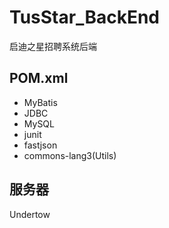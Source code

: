 # TusStar_BackEnd

启迪之星招聘系统后端



## POM.xml

- MyBatis
- JDBC
- MySQL
- junit
- fastjson
- commons-lang3(Utils)



## 服务器

Undertow

